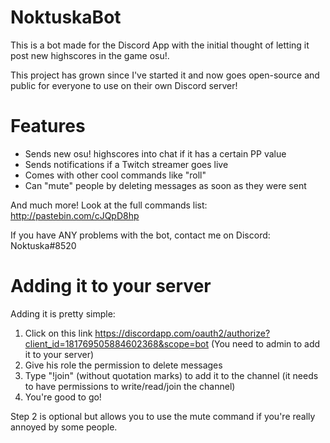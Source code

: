 # NoktuskaBot

This is a bot made for the Discord App with the initial thought of letting it post new highscores in the game osu!.

This project has grown since I've started it and now goes open-source and public for everyone to use on their own Discord server!

# Features
- Sends new osu! highscores into chat if it has a certain PP value
- Sends notifications if a Twitch streamer goes live
- Comes with other cool commands like "roll"
- Can "mute" people by deleting messages as soon as they were sent

And much more! Look at the full commands list: http://pastebin.com/cJQpD8hp

If you have ANY problems with the bot, contact me on Discord: Noktuska#8520

# Adding it to your server

Adding it is pretty simple:

1. Click on this link https://discordapp.com/oauth2/authorize?client_id=181769505884602368&scope=bot (You need to admin to add it to your server)
2. Give his role the permission to delete messages
3. Type "!join" (without quotation marks) to add it to the channel (it needs to have permissions to write/read/join the channel)
4. You're good to go!

Step 2 is optional but allows you to use the mute command if you're really annoyed by some people.